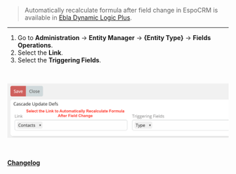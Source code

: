> Automatically recalculate formula after field change in EspoCRM is available
> in [Ebla Dynamic Logic Plus](https://www.eblasoft.com.tr/espocrm-extension-page/dynamic-logic-plus).

---

1. Go to **Administration** -> **Entity Manager** -> **{Entity Type}** -> **Fields Operations**.
2. Select the **Link**.
3. Select the **Triggering Fields**.

<br>

![Color Option](../../_static/images/extensions/dynamic-logic-plus/automatically-recalculate.png)


<br>


**<font color=gray> [Changelog](changelog.md) </font>**
